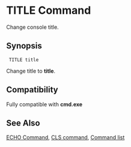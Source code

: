 # TITLE Command #

Change console title.

## Synopsis ##

     TITLE title

Change title to **title**.

## Compatibility ##

Fully compatible with **cmd.exe**

## See Also ##

[ECHO Command](echo), [CLS command](cls), [Command list](commands)

